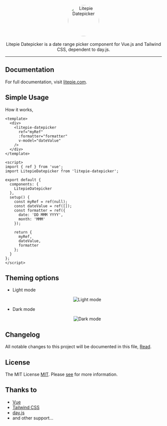 <p align="center">
    <a href="#" target="_blank">
      <img alt="Litepie Datepicker" width="100" style="border-radius: 100%;" src="https://scontent.fcgk25-1.fna.fbcdn.net/v/t1.0-9/22281628_485014348533434_6964733013244745390_n.png?_nc_cat=100&ccb=3&_nc_sid=09cbfe&_nc_eui2=AeFPh0ZaX75opOYLZ_0XkEfD6fapV0TUimDp9qlXRNSKYC_E1nO4VqI9_mOQl_k7XrHF02aqGUdTU9CnhlgaETgY&_nc_ohc=BA2LGeQXOGIAX966oAc&_nc_ht=scontent.fcgk25-1.fna&oh=aed478f71f4f4cce98453c74e0ca9703&oe=60669475">
    </a><br><br>
    Litepie Datepicker is a date range picker component for Vue.js and Tailwind CSS, dependent to day.js.
</p>

---

## Documentation

For full documentation, visit [litepie.com](https://litepie.com).

## Simple Usage

How it works,

```vue
<template>
  <div>
    <litepie-datepicker
      ref="myRef"
      :formatter="formatter"
      v-model="dateValue"
    />
  </div>
</template>

<script>
import { ref } from 'vue';
import LitepieDatepicker from 'litepie-datepicker';

export default {
  components: {
    LitepieDatepicker
  },
  setup() {
    const myRef = ref(null);
    const dateValue = ref([]);
    const formatter = ref({
      date: 'DD MMM YYYY',
      month: 'MMM'
    });

    return {
      myRef,
      dateValue,
      formatter
    };
  }
};
</script>
```

## Theming options
- Light mode

  <p align="center">
      <img src="https://raw.githubusercontent.com/kenhyuwa/litepie-datepicker/main/assets/light-mode.png" alt="Light mode" />
  </p>

- Dark mode
  <p align="center">
      <img src="https://raw.githubusercontent.com/kenhyuwa/litepie-datepicker/main/assets/dark-mode.png" alt="Dark mode" />
  </p>

## Changelog
All notable changes to this project will be documented in this file, [Read](CHANGELOG.md).

## License
The MIT License [MIT](LICENSE). Please [see](http://opensource.org/licenses/MIT) for more information.

## Thanks to
- [Vue](https://v3.vuejs.org/)
- [Tailwind CSS](https://tailwindcss.com/)
- [day.js](https://day.js.org/)
- and other support...
